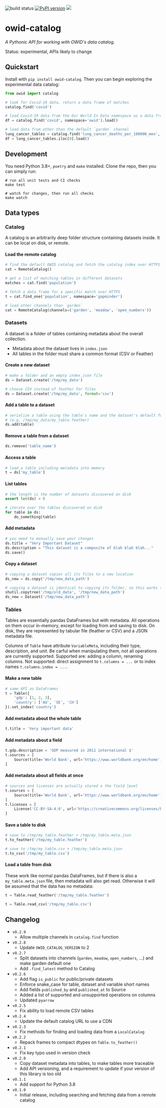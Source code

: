 ![build status](https://github.com/owid/owid-catalog-py/actions/workflows/python-package.yml/badge.svg)
[![PyPI version](https://badge.fury.io/py/owid-catalog.svg)](https://badge.fury.io/py/owid-catalog)
![](https://img.shields.io/badge/python-3.8%20%7C%203.9%20%7C%203.10-blue.svg)

# owid-catalog

_A Pythonic API for working with OWID's data catalog._

Status: experimental, APIs likely to change

## Quickstart

Install with `pip install owid-catalog`. Then you can begin exploring the experimental data catalog:

```python
from owid import catalog

# look for Covid-19 data, return a data frame of matches
catalog.find('covid')

# load Covid-19 data from the Our World In Data namespace as a data frame
df = catalog.find('covid', namespace='owid').load()

# load data from other than the default `garden` channel
lung_cancer_tables = catalog.find('lung_cancer_deaths_per_100000_men', channels=['open_numbers'])
df = lung_cancer_tables.iloc[0].load()
```

## Development

You need Python 3.8+, `poetry` and `make` installed. Clone the repo, then you can simply run:

```
# run all unit tests and CI checks
make test

# watch for changes, then run all checks
make watch
```

## Data types

### Catalog

A catalog is an arbitrarily deep folder structure containing datasets inside. It can be local on disk, or remote.

#### Load the remote catalog

```python
# find the default OWID catalog and fetch the catalog index over HTTPS
cat = RemoteCatalog()

# get a list of matching tables in different datasets
matches = cat.find('population')

# fetch a data frame for a specific match over HTTPS
t = cat.find_one('population', namespace='gapminder')

# load other channels than `garden`
cat = RemoteCatalog(channels=('garden', 'meadow', 'open_numbers'))
```

### Datasets

A dataset is a folder of tables containing metadata about the overall collection.

- Metadata about the dataset lives in `index.json`
- All tables in the folder must share a common format (CSV or Feather)

#### Create a new dataset

```python
# make a folder and an empty index.json file
ds = Dataset.create('/tmp/my_data')
```

```python
# choose CSV instead of feather for files
ds = Dataset.create('/tmp/my_data', format='csv')
```

#### Add a table to a dataset

```python
# serialize a table using the table's name and the dataset's default format (feather)
# (e.g. /tmp/my_data/my_table.feather)
ds.add(table)
```

#### Remove a table from a dataset

```python
ds.remove('table_name')
```

#### Access a table

```python
# load a table including metadata into memory
t = ds['my_table']
```

#### List tables

```python
# the length is the number of datasets discovered on disk
assert len(ds) > 0
```

```python
# iterate over the tables discovered on disk
for table in ds:
    do_something(table)
```

#### Add metadata

```python
# you need to manually save your changes
ds.title = "Very Important Dataset"
ds.description = "This dataset is a composite of blah blah blah..."
ds.save()
```

#### Copy a dataset

```python
# copying a dataset copies all its files to a new location
ds_new = ds.copy('/tmp/new_data_path')

# copying a dataset is identical to copying its folder, so this works too
shutil.copytree('/tmp/old_data', '/tmp/new_data_path')
ds_new = Dataset('/tmp/new_data_path')
```

### Tables

Tables are essentially pandas DataFrames but with metadata. All operations on them occur in-memory, except for loading from and saving to disk. On disk, they are represented by tabular file (feather or CSV) and a JSON metadata file.

Columns of `Table` have attribute `VariableMeta`, including their type, description, and unit. Be carful when manipulating them, not all operations are currently supported. Supported are: adding a column, renaming columns. Not supported: direct assignment to `t.columns = ...` or to index names `t.columns.index = ...`.

#### Make a new table

```python
# same API as DataFrames
t = Table({
    'gdp': [1, 2, 3],
    'country': ['AU', 'SE', 'CH']
}).set_index('country')
```

#### Add metadata about the whole table

```python
t.title = 'Very important data'
```

#### Add metadata about a field

```python
t.gdp.description = 'GDP measured in 2011 international $'
t.sources = [
    Source(title='World Bank', url='https://www.worldbank.org/en/home')
]
```

#### Add metadata about all fields at once

```python
# sources and licenses are actually stored a the field level
t.sources = [
    Source(title='World Bank', url='https://www.worldbank.org/en/home')
]
t.licenses = [
    License('CC-BY-SA-4.0', url='https://creativecommons.org/licenses/by-nc/4.0/')
]
```

#### Save a table to disk

```python
# save to /tmp/my_table.feather + /tmp/my_table.meta.json
t.to_feather('/tmp/my_table.feather')

# save to /tmp/my_table.csv + /tmp/my_table.meta.json
t.to_csv('/tmp/my_table.csv')
```

#### Load a table from disk

These work like normal pandas DataFrames, but if there is also a `my_table.meta.json` file, then metadata will also get read. Otherwise it will be assumed that the data has no metadata:

```python
t = Table.read_feather('/tmp/my_table.feather')

t = Table.read_csv('/tmp/my_table.csv')
```

## Changelog

- `v0.2.9`
  - Allow multiple channels in `catalog.find` function
- `v0.2.8`
  - Update `OWID_CATALOG_VERSION` to 2
- `v0.2.7`
  - Split datasets into channels (`garden`, `meadow`, `open_numbers`, ...) and make garden default one
  - Add `.find_latest` method to Catalog
- `v0.2.6`
  - Add flag `is_public` for public/private datasets
  - Enforce snake_case for table, dataset and variable short names
  - Add fields `published_by` and `published_at` to Source
  - Added a list of supported and unsupported operations on columns
  - Updated `pyarrow`
- `v0.2.5`
  - Fix ability to load remote CSV tables
- `v0.2.4`
  - Update the default catalog URL to use a CDN
- `v0.2.3`
  - Fix methods for finding and loading data from a `LocalCatalog`
- `v0.2.2`
  - Repack frames to compact dtypes on `Table.to_feather()`
- `v0.2.1`
  - Fix key typo used in version check
- `v0.2.0`
  - Copy dataset metadata into tables, to make tables more traceable
  - Add API versioning, and a requirement to update if your version of this library is too old
- `v0.1.1`
  - Add support for Python 3.8
- `v0.1.0`
  - Initial release, including searching and fetching data from a remote catalog
